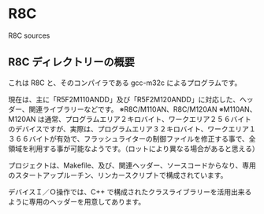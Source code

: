 R8C
=========

R8C sources 

## R8C ディレクトリーの概要

これは R8C と、そのコンパイラである gcc-m32c によるプログラムです。

現在は、主に「R5F2M110ANDD」及び「R5F2M120ANDD」に対応した、ヘッダー、関連ライブラリーなどです。
※R8C/M110AN、R8C/M120AN
※M110AN、M120AN は通常、プログラムエリア２キロバイト、ワークエリア２５６バイトのデバイスですが、実際は、プログラムエリア３２キロバイト、ワークエリア１３６６バイトが有効で、フラッシュライターの制御ファイルを修正する事で、全領域を利用する事が可能なようです。（ロットにより異なる場合があると思える）

プロジェクトは、Makefile、及び、関連ヘッダー、ソースコードからなり、専用のスタートアップルーチン、リンカースクリプトで構成されています。

デバイスＩ／Ｏ操作では、C++ で構成されたクラスライブラリーを活用出来るように専用のヘッダーを用意してあります。

